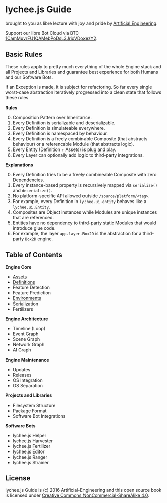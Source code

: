 # lychee.js Guide

brought to you as libre lecture with joy and pride by [Artificial Engineering](http://artificial.engineering).

Support our libre Bot Cloud via BTC [1CamMuvrFU1QAMebPoDsL3JrioVDoxezY2](bitcoin:1CamMuvrFU1QAMebPoDsL3JrioVDoxezY2?amount=0.5&label=lychee.js%20Support).


## Basic Rules

These rules apply to pretty much everything of the whole Engine stack and
all Projects and Libraries and guarantee best experience for both Humans
and our Software Bots.

If an Exception is made, it is subject for refactoring. So far every single
worst-case abstraction iteratively progressed into a clean state that
follows these rules.



**Rules**

0. Composition Pattern over Inheritance.
1. Every Definition is serializable and deserializable.
2. Every Definition is simulateable everywhere.
3. Every Definition is namespaced by behaviour.
4. Every Definition is a freely combinable Composite (that abstracts behaviour) or a referencable Module (that abstracts logic).
5. Every Entity (Definition + Assets) is plug and play.
6. Every Layer can optionally add logic to third-party integrations.

**Explanations**

0. Every Definition tries to be a freely combineable Composite with zero Dependencies.
1. Every instance-based property is recursively mapped via `serialize()` and `deserialize()`.
2. No platform-specific API allowed outside `/source/platform/<tag>`.
3. For example, every Definition in `lychee.ui.entity` behaves like a `lychee.ui.Entity`.
4. Composites are Object instances while Modules are unique instances that are referenced.
5. Entities have no dependency to third-party static Modules that would introduce glue code.
6. For example, the layer `app.layer.Box2D` is the abstraction for a third-party `Box2D` engine.



## Table of Contents

**Engine Core**

 - [Assets](./engine/core/Assets.md)
 - [Definitions](./engine/core/Definitions.md)
 - Feature Detection
 - Feature Prediction
 - [Environments](./engine/core/Environments.md)
 - Serialization
 - Fertilizers

**Engine Architecture**

 - Timeline (Loop)
 - Event Graph
 - Scene Graph
 - Network Graph
 - AI Graph

**Engine Maintenance**

 - Updates
 - Releases
 - OS Integration
 - OS Separation

**Projects and Libraries**

 - Filesystem Structure
 - Package Format
 - Software Bot Integrations

**Software Bots**

 - lychee.js Helper
 - lychee.js Harvester
 - lychee.js Fertilizer
 - lychee.js Editor
 - lychee.js Ranger
 - lychee.js Strainer



## License

lychee.js Guide is (c) 2016 Artificial-Engineering and this open source book is licensed under
[Creative Commons NonCommercial-ShareAlike 4.0](https://creativecommons.org/licenses/by-nc-sa/4.0/).

